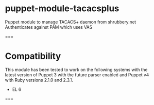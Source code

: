 puppet-module-tacacsplus
========================

Puppet module to manage TACACS+ daemon from shrubbery.net
Authenticates against PAM which uses VAS

===

# Compatibility

This module has been tested to work on the following systems with the
latest version of Puppet 3 with the future parser enabled and Puppet v4
with Ruby versions 2.1.0 and 2.3.1.

 * EL 6

===

